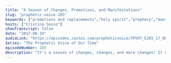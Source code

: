 ```yaml
---
title: "A Season of Changes, Promotions, and Manifestations"
slug: "prophetic-voice-285"
keywords: ["promotions and replacements","holy spirit","prophecy","manifestations"]
hosts: ["Cristina Sosso"]
showTranscript: false
date: "2017-08-19"
audioLink: "https://episodes.castos.com/propheticvoice/TPVOT_E285_17_08_19-20_A_Season_of_Changes_Promotions_and_Manifestations.mp3"
Series: "The Prophetic Voice of Our Time"
episodeNumber: 285
description: "It's a season of changes, changes, and more changes! It can feel uncomfortable, but it also includes promotions and manifestations!"
---
```

